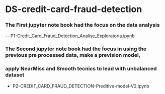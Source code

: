 # DS-credit-card-fraud-detection

### The First jupyter note book had the focus on the data analysis 
-- P1-Credit_Card_Fraud_Detection_Analise_Exploratoria.ipynb

### The Second jupyter note book had the focus in using the previous pre processed data, make a prevision model, 
### apply NearMiss and Smooth tecnics to lead with unbalanced dataset
- P2-CREDIT_CARD_FRAUD_DETECTION-Preditive-model-V2.ipynb

